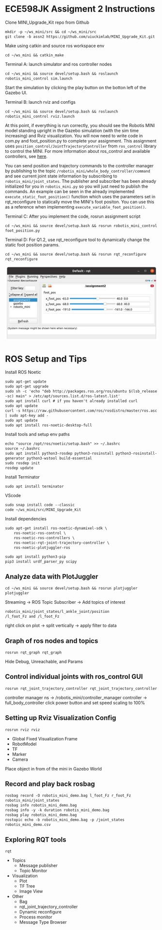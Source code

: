# ECE598JK Assigment 2 Instructions

Clone MINI_Upgrade_Kit repo from Github

```
mkdir -p ~/ws_mini/src && cd ~/ws_mini/src
git clone -b assn2 https://github.com/uiuckimlab/MINI_Upgrade_Kit.git
```

Make using catkin and source ros workspace env

```
cd ~/ws_mini && catkin_make
```

Terminal A: launch simulator and ros controller nodes

```
cd ~/ws_mini && source devel/setup.bash && roslaunch robotis_mini_control sim.launch
```

Start the simulation by clicking the play button on the botton left of the Gazebo UI.

Terminal B: launch rviz and configs

```
cd ~/ws_mini && source devel/setup.bash && roslaunch robotis_mini_control rviz.launch
```

At this point, if everything is run correctly, you should see the Robotis MINI model standing upright in
the Gazebo simulation (with the sim time increasing) and Rviz visualization. You will now need to write code in com.py and foot_position.py to complete your assignment. This assignment uses `position_control/JointTrajectoryController` from `ros_control` library to control the MINI. For more information about ros_control and available controllers, see [here](http://wiki.ros.org/ros_control).

You can send position and trajectory commands to the controller manager by publishing to the topic `/robotis_mini/whole_body_controller/command` and see current joint state information by subscribing to `robotis_mini/joint_states`. The publisher and subscriber has been already initialized for you in `robotis_mini.py` so you will just need to publish the commands. An example can be seen in the already implemented `execute_static_foot_position()` function which uses the parameters set in rqt_reconfigure to statically move the MINI's foot positon. You can use this as a reference when implementing `execute_variable_foot_position()`.

Terminal C: After you implement the code, rosrun assignment script

```
cd ~/ws_mini && source devel/setup.bash && rosrun robotis_mini_control foot_position.py
```

Terminal D: For Q1.2, use rqt_reconfigure tool to dynamically change the static foot position params.

```
cd ~/ws_mini && source devel/setup.bash && rosrun rqt_reconfigure rqt_reconfigure
```

![alt text](img/rqt_reconfigure.png)

# ROS Setup and Tips

Install ROS Noetic

```
sudo apt-get update
sudo apt-get upgrade
sudo sh -c 'echo "deb http://packages.ros.org/ros/ubuntu $(lsb_release -sc) main" > /etc/apt/sources.list.d/ros-latest.list'
sudo apt install curl # if you haven't already installed curl
sudo apt update
curl -s https://raw.githubusercontent.com/ros/rosdistro/master/ros.asc | sudo apt-key add -
sudo apt update
sudo apt install ros-noetic-desktop-full
```

Install tools and setup env paths

```
echo "source /opt/ros/noetic/setup.bash" >> ~/.bashrc
source ~/.bashrc
sudo apt install python3-rosdep python3-rosinstall python3-rosinstall-generator python3-wstool build-essential
sudo rosdep init
rosdep update
```

Install Terminator

```
sudo apt install terminator
```

VScode

```
sudo snap install code --classic
code ~/ws_mini/src/MINI_Upgrade_Kit
```

Install dependencies

```
sudo apt-get install ros-noetic-dynamixel-sdk \
    ros-noetic-ros-control \
    ros-noetic-ros-controllers \
    ros-noetic-rqt-joint-trajectory-controller \
    ros-noetic-plotjuggler-ros
```

```
sudo apt install python3-pip
pip3 install urdf_parser_py scipy
```

## Analyze data with PlotJuggler

```
cd ~/ws_mini && source devel/setup.bash && rosrun plotjuggler plotjuggler
```

Streaming -> ROS Topic Subscriber -> Add topics of interest

```
robotis_mini/joint_states/l_ankle_joint/position
/l_foot_Fz and /l_foot_Fz
```

right click on plot -> split vertically
-> apply filter to data

## Graph of ros nodes and topics

```
rosrun rqt_graph rqt_graph
```

Hide Debug, Unreachable, and Params

## Control individual joints with ros_control GUI

```
rosrun rqt_joint_trajectory_controller rqt_joint_trajectory_controller
```

controller manager ns -> /robotis_mini/controller_manager
controller -> full_body_controller
click power button and set speed scaling to 100%

## Setting up Rviz Visualization Config

```
rosrun rviz rviz
```

- Global Fixed Visualization Frame
- RobotModel
- TF
- Marker
- Camera

Place object in from of the mini in Gazebo World

## Record and play back rosbag

```
rosbag record -O robotis_mini_demo.bag l_foot_Fz r_foot_Fz robotis_mini/joint_states
rosbag info robotis_mini_demo.bag
rosbag info -y -k duration robotis_mini_demo.bag
rosbag play robotis_mini_demo.bag
rostopic echo -b robotis_mini_demo.bag -p /joint_states robotis_mini_demo.csv
```

## Exploring RQT tools

```
rqt
```

- Topics
  - Message publisher
  - Topic Monitor
- Visualization
  - Plot
  - TF Tree
  - Image View
- Other
  - Bag
  - rqt_joint_trajectory_controller
  - Dynamic reconfigure
  - Process monitor
  - Message Type Browser
